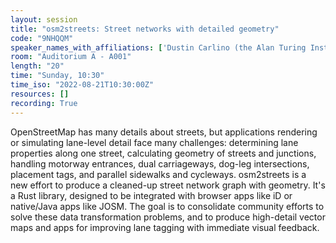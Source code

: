 ```yaml
---
layout: session
title: "osm2streets: Street networks with detailed geometry"
code: "9NHQQM"
speaker_names_with_affiliations: ['Dustin Carlino (the Alan Turing Institute)']
room: "Auditorium A - A001"
length: "20"
time: "Sunday, 10:30"
time_iso: "2022-08-21T10:30:00Z"
resources: []
recording: True
---
```

OpenStreetMap has many details about streets, but applications rendering or simulating lane-level detail face many challenges: determining lane properties along one street, calculating geometry of streets and junctions, handling motorway entrances, dual carriageways, dog-leg intersections, placement tags, and parallel sidewalks and cycleways. osm2streets is a new effort to produce a cleaned-up street network graph with geometry. It's a Rust library, designed to be integrated with browser apps like iD or native/Java apps like JOSM. The goal is to consolidate community efforts to solve these data transformation problems, and to produce high-detail vector maps and apps for improving lane tagging with immediate visual feedback.
